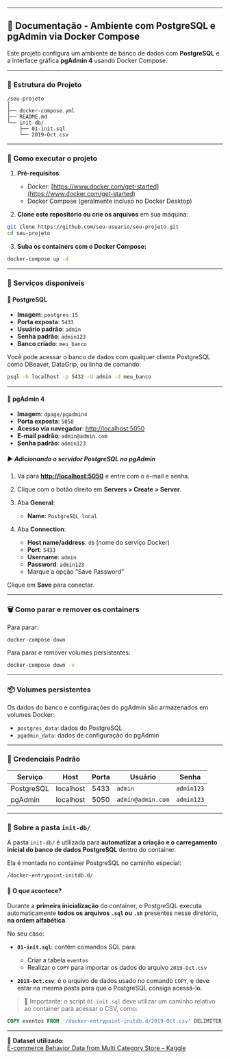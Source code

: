 
---

## 📘 Documentação - Ambiente com PostgreSQL e pgAdmin via Docker Compose

Este projeto configura um ambiente de banco de dados com **PostgreSQL** e a interface gráfica **pgAdmin 4** usando Docker Compose.

---

### 📁 Estrutura do Projeto
```
/seu-projeto
│
├── docker-compose.yml
├── README.md
└── init-db/
    ├── 01-init.sql
    └── 2019-Oct.csv
```

---

### 🚀 Como executar o projeto

1. **Pré-requisitos**:

   * Docker: [https://www.docker.com/get-started](https://www.docker.com/get-started)
   * Docker Compose (geralmente incluso no Docker Desktop)

2. **Clone este repositório ou crie os arquivos** em sua máquina:

```bash
git clone https://github.com/seu-usuario/seu-projeto.git
cd seu-projeto
```

3. **Suba os containers com o Docker Compose:**

```bash
docker-compose up -d 
```

---

### 🧰 Serviços disponíveis

#### 🔸 PostgreSQL

* **Imagem**: `postgres:15`
* **Porta exposta**: `5433`
* **Usuário padrão**: `admin`
* **Senha padrão**: `admin123`
* **Banco criado**: `meu_banco`

Você pode acessar o banco de dados com qualquer cliente PostgreSQL como DBeaver, DataGrip, ou linha de comando:

```bash
psql -h localhost -p 5432 -U admin -d meu_banco
```

---

#### 🔸 pgAdmin 4

* **Imagem**: `dpage/pgadmin4`
* **Porta exposta**: `5050`
* **Acesso via navegador**: [http://localhost:5050](http://localhost:5050)
* **E-mail padrão**: `admin@admin.com`
* **Senha padrão**: `admin123`

##### ▶️ Adicionando o servidor PostgreSQL no pgAdmin

1. Vá para **[http://localhost:5050](http://localhost:5050)** e entre com o e-mail e senha.
2. Clique com o botão direito em **Servers > Create > Server**.
3. Aba **General**:

   * **Name**: `PostgreSQL local`
4. Aba **Connection**:

   * **Host name/address**: `db` (nome do serviço Docker)
   * **Port**: `5433`
   * **Username**: `admin`
   * **Password**: `admin123`
   * Marque a opção “Save Password”

Clique em **Save** para conectar.

---

### 🗑️ Como parar e remover os containers

Para parar:

```bash
docker-compose down
```

Para parar e remover volumes persistentes:

```bash
docker-compose down -v
```

---

### 📦 Volumes persistentes

Os dados do banco e configurações do pgAdmin são armazenados em volumes Docker:

* `postgres_data`: dados do PostgreSQL
* `pgadmin_data`: dados de configuração do pgAdmin

---

### 🧾 Credenciais Padrão

| Serviço    | Host      | Porta | Usuário           | Senha      |
| ---------- | --------- | ----- | ----------------- | ---------- |
| PostgreSQL | localhost | 5433  | `admin`           | `admin123` |
| pgAdmin    | localhost | 5050  | `admin@admin.com` | `admin123` |

---

### 📂 Sobre a pasta `init-db/`

A pasta `init-db/` é utilizada para **automatizar a criação e o carregamento inicial do banco de dados PostgreSQL** dentro do container.

Ela é montada no container PostgreSQL no caminho especial:

```
/docker-entrypoint-initdb.d/
```

#### 🔧 O que acontece?

Durante a **primeira inicialização** do container, o PostgreSQL executa automaticamente **todos os arquivos `.sql` ou `.sh`** presentes nesse diretório, **na ordem alfabética**.

No seu caso:

* **`01-init.sql`**: contém comandos SQL para:

  * Criar a tabela `eventos`
  * Realizar o `COPY` para importar os dados do arquivo `2019-Oct.csv`

* **`2019-Oct.csv`**: é o arquivo de dados usado no comando `COPY`, e deve estar na mesma pasta para que o PostgreSQL consiga acessá-lo.

> 📌 Importante: o script `01-init.sql` deve utilizar um caminho relativo ao container para acessar o CSV, como:

```sql
COPY eventos FROM '/docker-entrypoint-initdb.d/2019-Oct.csv' DELIMITER ',' CSV HEADER;
```

---


🔗 **Dataset utilizado**:  
[E-commerce Behavior Data from Multi Category Store – Kaggle](https://www.kaggle.com/datasets/mkechinov/ecommerce-behavior-data-from-multi-category-store)
